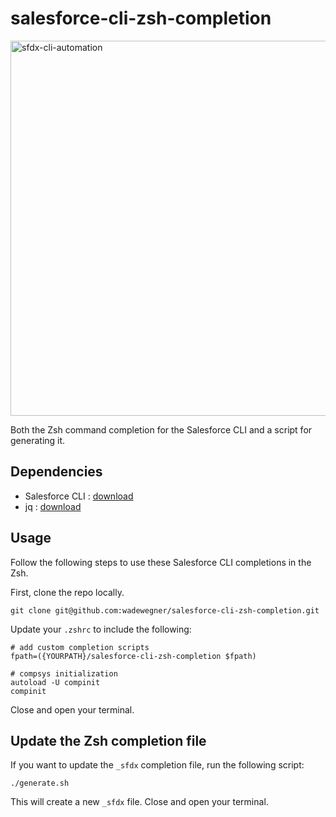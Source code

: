 # salesforce-cli-zsh-completion

<img width="600" alt="sfdx-cli-automation" src="https://user-images.githubusercontent.com/746259/34641780-083a2224-f2be-11e7-840a-55833e674ef0.gif">

Both the Zsh command completion for the Salesforce CLI and a script for generating it.

## Dependencies

- Salesforce CLI : [download](https://developer.salesforce.com/tools/sfdxcli)
- jq : [download](https://stedolan.github.io/jq/)

## Usage

Follow the following steps to use these Salesforce CLI completions in the Zsh.

First, clone the repo locally.

```
git clone git@github.com:wadewegner/salesforce-cli-zsh-completion.git
```

Update your `.zshrc` to include the following:

```
# add custom completion scripts
fpath=({YOURPATH}/salesforce-cli-zsh-completion $fpath)

# compsys initialization
autoload -U compinit
compinit
```

Close and open your terminal.

## Update the Zsh completion file

If you want to update the `_sfdx` completion file, run the following script:

```
./generate.sh
```

This will create a new `_sfdx` file. Close and open your terminal.
